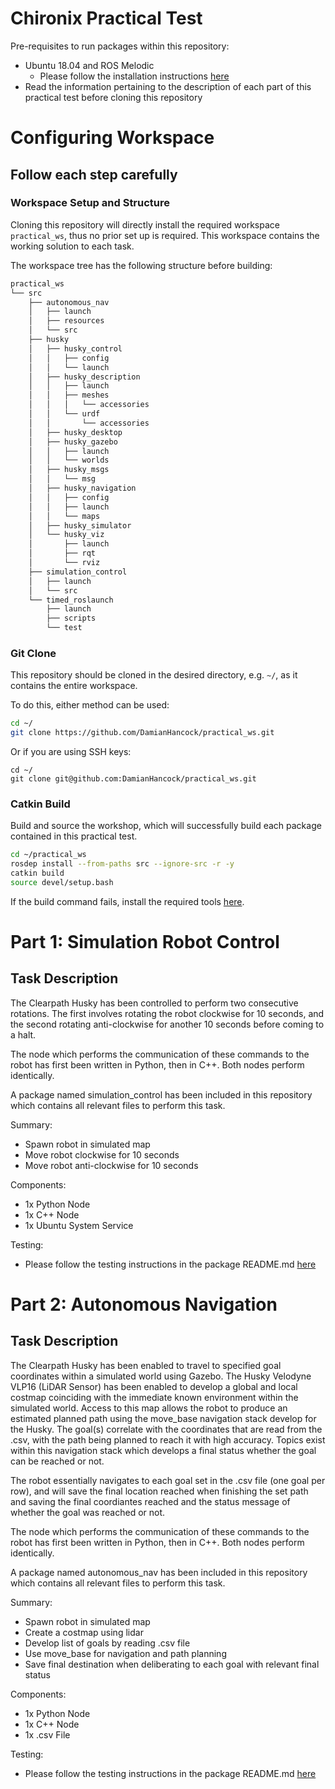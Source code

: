 # Chironix Practical Test

Pre-requisites to run packages within this repository:
* Ubuntu 18.04 and ROS Melodic
  * Please follow the installation instructions [here](http://wiki.ros.org/melodic/Installation/Ubuntu)
* Read the information pertaining to the description of each part of this practical test before cloning this repository

# Configuring Workspace

## Follow each step carefully

### Workspace Setup and Structure

Cloning this repository will directly install the required workspace `practical_ws`, thus no prior set up is required. This workspace contains the working solution to each task.

The workspace tree has the following structure before building:

```sh
practical_ws
└── src
    ├── autonomous_nav
    │   ├── launch
    │   ├── resources
    │   └── src
    ├── husky
    │   ├── husky_control
    │   │   ├── config
    │   │   └── launch
    │   ├── husky_description
    │   │   ├── launch
    │   │   ├── meshes
    │   │   │   └── accessories
    │   │   └── urdf
    │   │       └── accessories
    │   ├── husky_desktop
    │   ├── husky_gazebo
    │   │   ├── launch
    │   │   └── worlds
    │   ├── husky_msgs
    │   │   └── msg
    │   ├── husky_navigation
    │   │   ├── config
    │   │   ├── launch
    │   │   └── maps
    │   ├── husky_simulator
    │   └── husky_viz
    │       ├── launch
    │       ├── rqt
    │       └── rviz
    ├── simulation_control
    │   ├── launch
    │   └── src
    └── timed_roslaunch
        ├── launch
        ├── scripts
        └── test

```

### Git Clone

This repository should be cloned in the desired directory, e.g. `~/`, as it contains the entire workspace.

To do this, either method can be used:
```sh
cd ~/
git clone https://github.com/DamianHancock/practical_ws.git
```
Or if you are using SSH keys:
```
cd ~/
git clone git@github.com:DamianHancock/practical_ws.git
```

### Catkin Build

Build and source the workshop, which will successfully build each package contained in this practical test.

```sh
cd ~/practical_ws
rosdep install --from-paths src --ignore-src -r -y
catkin build
source devel/setup.bash
```

If the build command fails, install the required tools [here](https://catkin-tools.readthedocs.io/en/latest/installing.html).

# Part 1: Simulation Robot Control

## Task Description
The Clearpath Husky has been controlled to perform two consecutive rotations. The first involves rotating the robot clockwise for 10 seconds, and the second rotating anti-clockwise for another 10 seconds before coming to a halt.

The node which performs the communication of these commands to the robot has first been written in Python, then in C++. Both nodes perform identically.

A package named simulation_control has been included in this repository which contains all relevant files to perform this task.

Summary:
+ Spawn robot in simulated map
+ Move robot clockwise for 10 seconds
+ Move robot anti-clockwise for 10 seconds

Components:
+ 1x Python Node
+ 1x C++ Node
+ 1x Ubuntu System Service

Testing:
+ Please follow the testing instructions in the package README.md [here](https://github.com/DamianHancock/practical_ws/tree/master/src/simulation_control)

# Part 2: Autonomous Navigation

## Task Description
The Clearpath Husky has been enabled to travel to specified goal coordinates within a simulated world using Gazebo. The Husky Velodyne VLP16 (LiDAR Sensor) has been enabled to develop a global and local costmap coinciding with the immediate known environment within the simulated world. Access to this map allows the robot to produce an estimated planned path using the move_base navigation stack develop for the Husky. The goal(s) correlate with the coordinates that are read from the .csv, with the path being planned to reach it with high accuracy. Topics exist within this navigation stack which develops a final status whether the goal can be reached or not.

The robot essentially navigates to each goal set in the .csv file (one goal per row), and will save the final location reached when finishing the set path and saving the final coordiantes reached and the status message of whether the goal was reached or not.

The node which performs the communication of these commands to the robot has first been written in Python, then in C++. Both nodes perform identically.

A package named autonomous_nav has been included in this repository which contains all relevant files to perform this task.

Summary:
+ Spawn robot in simulated map
+ Create a costmap using lidar
+ Develop list of goals by reading .csv file
+ Use move_base for navigation and path planning
+ Save final destination when deliberating to each goal with relevant final status

Components:
+ 1x Python Node
+ 1x C++ Node
+ 1x .csv File

Testing:
+ Please follow the testing instructions in the package README.md [here](https://github.com/DamianHancock/practical_ws/tree/master/src/autonomous_nav)
